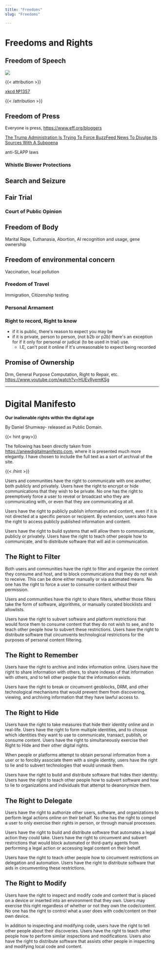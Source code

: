 ```yaml
---
title: "Freedoms"
slug: "Freedoms"

---
```


# Freedoms and Rights

## Freedom of Speech

![](https://imgs.xkcd.com/comics/free_speech.png)

{{< attribution >}}

[xkcd №1357](https://xkcd.com/1357/)

{{< /attribution >}}

## Freedom of Press

Everyone is press, https://www.eff.org/bloggers

[The Trump Administration Is Trying To Force BuzzFeed News To Divulge Its Sources With A Subpoena](https://www.buzzfeednews.com/article/hamedaleaziz/ice-subpoena-buzzfeed-immigration-sources)

anti-SLAPP laws

### Whistle Blower Protections

## Search and Seizure

## Fair Trial

### Court of Public Opinion

## Freedom of Body

Marital Rape, Euthanasia, Abortion, AI recognition and usage, gene ownership

## Freedom of environmental concern

Vaccination, local pollution

### Freedom of Travel

Immigration, Citizenship testing

### Personal Armament

### Right to record, Right to know

- if it is public, there's reason to expect you may be
- if it is private, person to person, (not b2b or p2b) there's an exception for if it only for personal or judical (to be used in trial) use.
  - I.E, can't post it online if it's unreasonable to expect being recorded

## Promise of Ownership

Drm, General Purpose Computation, Right to Repair, etc.
https://www.youtube.com/watch?v=HUEvRyemKSg



---

# Digital Manifesto

**Our inalienable rights within the digital age**

By Daniel Shumway- released as Public Domain.

{{< hint gray>}}

The following has been directly taken from https://anewdigitalmanifesto.com, where it is presented much more elegantly. I have chosen to include the full text as a sort of archival of the site.

{{< /hint >}}

Users and communities have the right to communicate with one another, both publicly and privately. Users have the right to encrypt or hide communications that they wish to be private. No one has the right to preemptively force a user to reveal or broadcast who they are communicating with, or even that they are communicating at all.

Users have the right to publicly publish information and content, even if it is not directed at a specific person or recipient. By extension, users also have the right to access publicly published information and content.

Users have the right to build systems that will allow them to communicate, publicly or privately. Users have the right to teach other people how to communicate, and to distribute software that will aid in communication.

## The Right to Filter

Both users and communities have the right to filter and organize the content they consume and host, and to block communications that they do not wish to receive. This can be done either manually or via automated means. No one has the right to force a user to consume content without their permission.

Users and communities have the right to share filters, whether those filters take the form of software, algorithms, or manually curated blocklists and allowlists.

Users have the right to subvert software and platform restrictions that would force them to consume content that they do not wish to see, and to teach other people how to subvert these restrictions. Users have the right to distribute software that circumvents technological restrictions for the purposes of personal content filtering.

## The Right to Remember

Users have the right to archive and index information online. Users have the right to share information with others, to share indexes of that information with others, and to tell other people that the information exists.

Users have the right to break or circumvent geoblocks, DRM, and other technological mechanisms that would prevent them from discovering, viewing, and archiving information that they have lawful access to.

## The Right to Hide

Users have the right to take measures that hide their identity online and in real-life. Users have the right to form multiple identities, and to choose which identities they want to use to communicate, transact, publish, or consume content. Users have the right to simultaneously exercise their Right to Hide and their other digital rights.

When people or platforms attempt to obtain personal information from a user or to forcibly associate them with a single identity, users have the right to lie and to subvert technologies that would unmask them.

Users have the right to build and distribute software that hides their identity. Users have the right to teach other people how to subvert software and how to lie to organizations and individuals that attempt to deanonymize them.

## The Right to Delegate

Users have the right to authorize other users, software, and organizations to perform legal actions online on their behalf. No one has the right to compel a user to only exercise their rights in person, or through manual processes.

Users have the right to build and distribute software that automates a legal action they could take. Users have the right to circumvent and subvert restrictions that would block automated or third-party agents from performing a legal action or accessing legal content on their behalf.

Users have the right to teach other people how to circumvent restrictions on delegation and automation. Users have the right to distribute software that aids in circumventing these restrictions.

## The Right to Modify

Users have the right to inspect and modify code and content that is placed on a device or inserted into an environment that they own. Users may exercise this right regardless of whether or not they own the code/content. No one has the right to control what a user does with code/content on their own device.

In addition to inspecting and modifying code, users have the right to tell other people about their discoveries. Users have the right to teach other people how to perform similar inspections and modifications. Users also have the right to distribute software that assists other people in inspecting and modifying local code and content.

